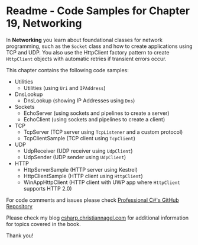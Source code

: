 # Readme - Code Samples for Chapter 19, Networking

In **Networking** you learn about foundational classes for network programming, such as the `Socket` class and how to create applications using TCP and UDP. You also use the HttpClient factory pattern to create `HttpClient` objects with automatic retries if transient errors occur.

This chapter contains the following code samples:

* Utilities
    * Utilities (using `Uri` and `IPAddress`)
* DnsLookup
    * DnsLookup (showing IP Addresses using `Dns`)
* Sockets
    * EchoServer (using sockets and pipelines to create a server)
    * EchoClient (using sockets and pipelines to create a client)
* TCP
    * TcpServer (TCP server using `TcpListener` and a custom protocol)
    * TcpClientSample (TCP client using `TcpClient`)
* UDP
    * UdpReceiver (UDP receiver using `UdpClient`)
    * UdpSender (UDP sender using `UdpClient`)
* HTTP
    * HttpServerSample (HTTP server using Kestrel)
    * HttpClientSample (HTTP client using `HttpClient`)
    * WinAppHttpClient (HTTP client with UWP app where `HttpClient` supports HTTP 2.0) 
 
For code comments and issues please check [Professional C#'s GitHub Repository](https://github.com/ProfessionalCSharp/ProfessionalCSharp2021)

Please check my blog [csharp.christiannagel.com](https://csharp.christiannagel.com "csharp.christiannagel.com") for additional information for topics covered in the book.

Thank you!